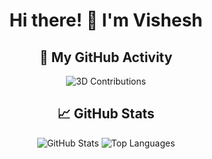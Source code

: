 <div align="center">

# Hi there! 👋 I'm Vishesh

## 🚀 My GitHub Activity

<!-- Simple API Method -->
![3D Contributions](https://github-profile-3d-contrib.vercel.app/api?username=vishesh07007&theme=nightgreen)

## 📈 GitHub Stats

![GitHub Stats](https://github-readme-stats.vercel.app/api?username=vishesh07007&show_icons=true&theme=dark)
![Top Languages](https://github-readme-stats.vercel.app/api/top-langs/?username=vishesh07007&layout=compact&theme=dark)

</div>

